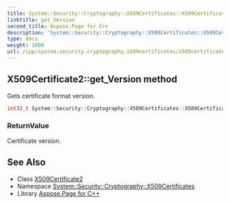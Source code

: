 ```yaml
---
title: System::Security::Cryptography::X509Certificates::X509Certificate2::get_Version method
linktitle: get_Version
second_title: Aspose.Page for C++
description: 'System::Security::Cryptography::X509Certificates::X509Certificate2::get_Version method. Gets certificate format version in C++.'
type: docs
weight: 1600
url: /cpp/system.security.cryptography.x509certificates/x509certificate2/get_version/
---
```

## X509Certificate2::get_Version method


Gets certificate format version.

```cpp
int32_t System::Security::Cryptography::X509Certificates::X509Certificate2::get_Version() const
```


### ReturnValue

Certificate version.

## See Also

* Class [X509Certificate2](../)
* Namespace [System::Security::Cryptography::X509Certificates](../../)
* Library [Aspose.Page for C++](../../../)
